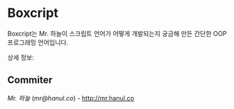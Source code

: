 # Boxcript

Boxcript는 Mr. 하늘이 스크립트 언어가 어떻게 개발되는지 궁금해 만든 간단한 OOP 프로그래밍 언어입니다.

상세 정보: 

Commiter
----
*Mr. 하늘* (_mr@hanul.co_) - http://mr.hanul.co

